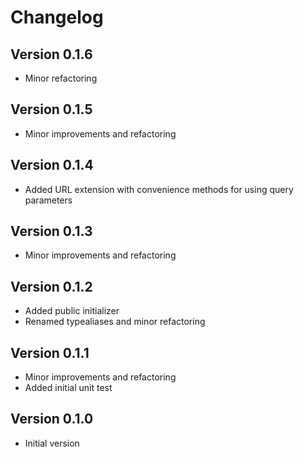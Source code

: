 # Changelog

## Version 0.1.6

- Minor refactoring

## Version 0.1.5

- Minor improvements and refactoring

## Version 0.1.4

- Added URL extension with convenience methods for using query parameters

## Version 0.1.3

- Minor improvements and refactoring

## Version 0.1.2

- Added public initializer
- Renamed typealiases and minor refactoring

## Version 0.1.1

- Minor improvements and refactoring
- Added initial unit test

## Version 0.1.0

- Initial version
